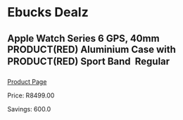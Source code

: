 
# Ebucks Dealz
## Apple Watch Series 6 GPS, 40mm PRODUCT(RED) Aluminium Case with PRODUCT(RED) Sport Band  Regular
[Product Page](https://www.ebucks.com/web/shop/productSelected.do?prodId=1086454318&catId=842820660)

Price: R8499.00

Savings: 600.0


	